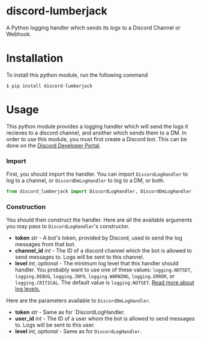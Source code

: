 # discord-lumberjack

A Python logging handler which sends its logs to a Discord Channel or Webhook.

# Installation

To install this python module, run the following command

```
$ pip install discord-lumberjack
```

# Usage

This python module provides a logging handler which will send the logs it recieves to a discord channel, and another which sends them to a DM. In order to use this module, you must first create a Discord bot. This can be done on the [Discord Developer Portal](https://discord.com/developers/applications).

### Import

First, you should import the handler. You can import `DiscordLogHandler` to log to a channel, or `DiscordDmLogHandler` to log to a DM, or both.

```py
from discord_lumberjack import DiscordLogHandler, DiscordDmLogHandler
```

### Construction

You should then construct the handler. Here are all the available arguments you may pass to `DiscordLogHandler`'s constructor.

-   **token** _str_ - A bot's token, provided by Discord, used to send the log messages from that bot.
-   **channel_id** _int_ - The ID of a discord channel which the bot is allowed to send messages to. Logs will be sent to this channel.
-   **level** _int, optional_ - The minimum log level that this handler should handler. You probably want to use one of these values: `logging.NOTSET`, `logging.DEBUG`, `logging.INFO`, `logging.WARNING`, `logging.ERROR`, or `logging.CRITICAL`. The default value is `logging.NOTSET`. [Read more about log levels.](https://docs.python.org/3/library/logging.html#logging-levels)

Here are the parameters available to `DiscordDmLogHandler`.

-   **token** _str_ - Same as for `DiscordLogHandler.
-   **user_id** _int_ - The ID of a user whom the bot is allowed to send messages to. Logs will be sent to this user.
-   **level** _int, optional_ - Same as for `DiscordLogHandler`.
